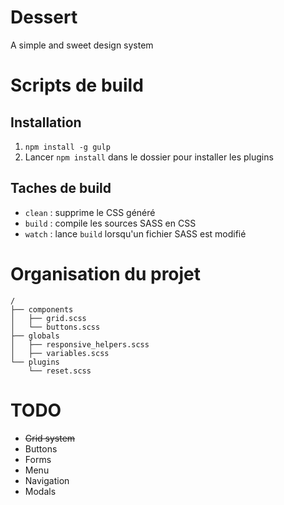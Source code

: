 Dessert
=======

A simple and sweet design system

# Scripts de build

## Installation
1. `npm install -g gulp`
2. Lancer `npm install` dans le dossier pour installer les plugins

## Taches de build
* `clean` : supprime le CSS généré
* `build` : compile les sources SASS en CSS
* `watch` : lance `build` lorsqu'un fichier SASS est modifié

# Organisation du projet
```
/
├── components
│   ├── grid.scss
│   └── buttons.scss
├── globals
│   ├── responsive_helpers.scss
│   ├── variables.scss
└── plugins
    └── reset.scss
```

# TODO
* ~~Grid system~~
* Buttons
* Forms
* Menu
* Navigation
* Modals
